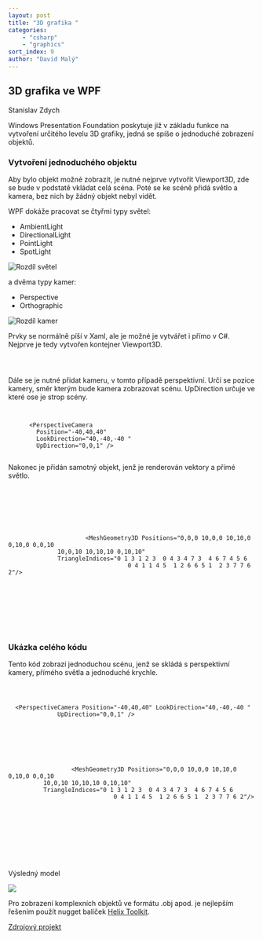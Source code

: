 ```yaml
---
layout: post
title: "3D grafika "
categories:
    - "csharp"
    - "graphics"
sort_index: 9
author: "David Malý"
--- 
```



## 3D grafika ve WPF


Stanislav Zdych



Windows Presentation Foundation poskytuje již v základu funkce na vytvoření určitého levelu 3D grafiky, jedná se spíše o jednoduché zobrazení objektů.


### Vytvoření jednoduchého objektu


Aby bylo objekt možné zobrazit, je nutné nejprve vytvořit  Viewport3D, zde se bude v podstatě vkládat celá scéna. Poté se ke scéně přidá světlo a kamera, bez nich by žádný objekt nebyl vidět.



WPF dokáže pracovat se čtyřmi typy světel:


- AmbientLight
- DirectionalLight
- PointLight
- SpotLight

![Rozdíl světel](https://i.stack.imgur.com/3udUJ.gif)

a dvěma typy kamer:


- Perspective
- Orthographic

![Rozdíl kamer](https://i.stack.imgur.com/q1SNB.png)

Prvky se normálně píší v Xaml, ale je možné je vytvářet i přímo v C#. Nejprve je tedy vytvořen kontejner Viewport3D.


```

  
```


Dále se je nutné přidat kameru, v tomto případě perspektivní. Určí se pozice kamery, směr kterým bude kamera zobrazovat scénu. UpDirection určuje ve které ose je strop scény.


```

  
      <PerspectiveCamera
        Position="-40,40,40"
        LookDirection="40,-40,-40 "
        UpDirection="0,0,1" />
  
```


Nakonec je přidán samotný objekt, jenž je renderován vektory a přímé světlo.


```

  
      
          
              
              
                  
                      <MeshGeometry3D Positions="0,0,0 10,0,0 10,10,0 0,10,0 0,0,10
              10,0,10 10,10,10 0,10,10"
              TriangleIndices="0 1 3 1 2 3  0 4 3 4 7 3  4 6 7 4 5 6
                                  0 4 1 1 4 5  1 2 6 6 5 1  2 3 7 7 6 2"/>
                  
                  
                      
                  
              
          
      
  
```

### Ukázka celého kódu


Tento kód zobrazí jednoduchou scénu, jenž se skládá s perspektivní kamery, přímého světla a jednoduché krychle.


```



  <PerspectiveCamera Position="-40,40,40" LookDirection="40,-40,-40 "
              UpDirection="0,0,1" />


  
      
          
          
              
                  <MeshGeometry3D Positions="0,0,0 10,0,0 10,10,0 0,10,0 0,0,10
          10,0,10 10,10,10 0,10,10"
          TriangleIndices="0 1 3 1 2 3  0 4 3 4 7 3  4 6 7 4 5 6
                              0 4 1 1 4 5  1 2 6 6 5 1  2 3 7 7 6 2"/>
              
              
                  
              
          
      
  



```


Výsledný model

![](images/3D.png)

Pro zobrazení komplexních objektů ve formátu .obj apod. je nejlepším řešením použít nugget balíček [Helix Toolkit](https://github.com/helix-toolkit/helix-toolkit).



[Zdrojový projekt](https://github.com/Operator21/WPF3D)